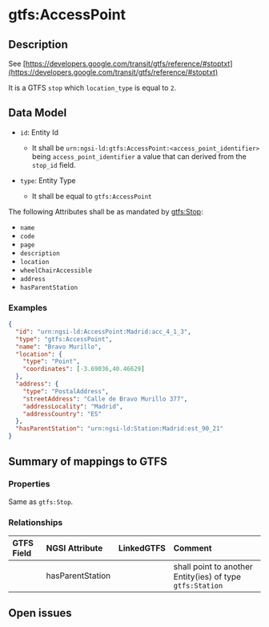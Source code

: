 # gtfs:AccessPoint

## Description

See [https://developers.google.com/transit/gtfs/reference/#stoptxt](https://developers.google.com/transit/gtfs/reference/#stoptxt)

It is a GTFS `stop` which `location_type` is equal to `2`.

## Data Model

+ `id`: Entity Id
  + It shall be `urn:ngsi-ld:gtfs:AccessPoint:<access_point_identifier>` being `access_point_identifier` a value that can derived from the `stop_id` field. 

+ `type`: Entity Type 
  + It shall be equal to `gtfs:AccessPoint` 

The following Attributes shall be as mandated by [gtfs:Stop](../../Stop/doc/spec.md):
 
+ `name`  
+ `code`  
+ `page`
+ `description`
+ `location`
+ `wheelChairAccessible`
+ `address`
+ `hasParentStation`


### Examples

```json
{
  "id": "urn:ngsi-ld:AccessPoint:Madrid:acc_4_1_3",
  "type": "gtfs:AccessPoint",
  "name": "Bravo Murillo",
  "location": {
    "type": "Point",
    "coordinates": [-3.69036,40.46629]
  },
  "address": {
    "type": "PostalAddress",
    "streetAddress": "Calle de Bravo Murillo 377",
    "addressLocality": "Madrid",
    "addressCountry": "ES"
  },
  "hasParentStation": "urn:ngsi-ld:Station:Madrid:est_90_21"
}
```

## Summary of mappings to GTFS

### Properties

Same as `gtfs:Stop`. 

### Relationships

| GTFS Field            | NGSI Attribute      | LinkedGTFS           | Comment                                                |
|:--------------------- |:--------------------|:---------------------|:-------------------------------------------------------|
|                       | hasParentStation    |                      | shall point to another Entity(ies) of type `gtfs:Station`

## Open issues
